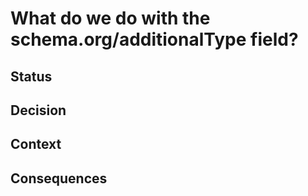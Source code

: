 # What do we do with the schema.org/additionalType field? #

## Status ##

## Decision ##

## Context ##

## Consequences ##

